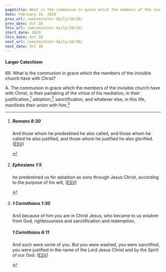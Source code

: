 ```yaml
---
pagetitle: What is the communion in grace which the members of the invisible church have with Christ?
date: February 19, 2020
prev_url: /westminster-daily/10/28/
prev_date: Oct 28
this_url: /westminster-daily/10/29/
short_date: 1029
this_date: Oct 29
next_url: /westminster-daily/10/30/
next_date: Oct 30
---
```


#### Larger Catechism

69\. What is the communion in grace which the members of the invisible church have with Christ?

A. The communion in grace which the members of the invisible church have with Christ, is their partaking of the virtue of his mediation, in their justification,[^fnref:wlc1] adoption,[^fnref:wlc2] sanctification, and whatever else, in this life, manifests their union with him.[^fnref:wlc3]


[^fnref:wlc1]: <div class="esv"><h5>Romans 8:30</h5> <div class="esv-text"><p id="p45008030.01-1">And those whom he predestined he also called, and those whom he called he also justified, and those whom he justified he also glorified.  (<a href="http://www.esv.org" class="copyright">ESV</a>)</p> </div> </div>

[^fnref:wlc2]: <div class="esv"><h5>Ephesians 1:5</h5> <div class="esv-text"><p id="p49001005.01-1">he predestined us for adoption as sons through Jesus Christ, according to the purpose of his will,  (<a href="http://www.esv.org" class="copyright">ESV</a>)</p> </div> </div>

[^fnref:wlc3]: <div class="esv"><h5>1 Corinthians 1:30</h5> <div class="esv-text"><p id="p46001030.01-1">And because of him you are in Christ Jesus, who became to us wisdom from God, righteousness and sanctification and redemption,</p> </div><h5>1 Corinthians 6:11</h5> <div class="esv-text"><p id="p46006011.01-2">And such were some of you. But you were washed, you were sanctified, you were justified in the name of the Lord Jesus Christ and by the Spirit of our God.  (<a href="http://www.esv.org" class="copyright">ESV</a>)</p> </div> </div>

